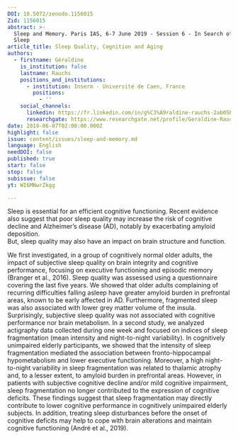 ```yaml
---
DOI: 10.5072/zenodo.1156015
Zid: 1156015
abstract: >-
  Sleep and Memory. Paris IAS, 6-7 June 2019 - Session 6 - In Search of Lost
  Sleep
article_title: Sleep Quality, Cognition and Aging
authors:
  - firstname: Géraldine
    is_institution: false
    lastname: Rauchs
    positions_and_institutions:
      - institution: Inserm - Université de Caen, France
        positions:
          - ''
    social_channels:
      linkedin: https://fr.linkedin.com/in/g%C3%A9raldine-rauchs-2ab05b36
      researchgate: https://www.researchgate.net/profile/Geraldine-Rauchs
date: 2019-06-07T02:00:00.000Z
highlight: false
issue: content/issues/sleep-and-memory.md
language: English
needDOI: false
published: true
start: false
stop: false
subissue: false
yt: WI6MNwrZkgg

---
```


Sleep is essential for an efficient cognitive functioning. Recent evidence also suggest that poor sleep quality may increase the risk of cognitive decline and Alzheimer’s disease (AD), notably by exacerbating amyloid deposition.  
But, sleep quality may also have an impact on brain structure and function.

  
We first investigated, in a group of cognitively normal older adults, the impact of subjective sleep quality on brain integrity and cognitive performance, focusing on executive functioning and episodic memory (Branger et al., 2016). Sleep quality was assessed using a questionnaire covering the last five years. We showed that older adults complaining of recurring difficulties falling asleep have greater amyloid burden in prefrontal areas, known to be early affected in AD. Furthermore, fragmented sleep was also associated with lower grey matter volume of the insula. Surprisingly, subjective sleep quality was not associated with cognitive performance nor brain metabolism. In a second study, we analyzed actigraphy data collected during one week and focused on indices of sleep fragmentation (mean intensity and night-to-night variability). In cognitively unimpaired elderly participants, we showed that the intensity of sleep fragmentation mediated the association between fronto-hippocampal hypometabolism and lower executive functioning. Moreover, a high night-to-night variability in sleep fragmentation was related to thalamic atrophy and, to a lesser extent, to amyloid burden in prefrontal areas. However, in patients with subjective cognitive decline and/or mild cognitive impairment, sleep fragmentation no longer contributed to the expression of cognitive deficits. These findings suggest that sleep fragmentation may directly contribute to lower cognitive performance in cognitively unimpaired elderly subjects. In addition, treating sleep disturbances before the onset of cognitive deficits may help to cope with brain alterations and maintain cognitive functioning (André et al., 2019).

<Youtube yt="WI6MNwrZkgg" caption="Sleep Quality, Cognition and Aging" start="false" stop="false"></Youtube>